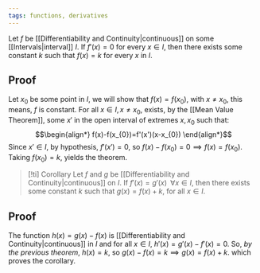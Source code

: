 ```yaml
---
tags: functions, derivatives
---
```

Let $f$ be [[Differentiability and Continuity|continuous]] on some [[Intervals|interval]] $I$. If $f'(x)=0$ for every $x \in I$, then there exists some constant $k$ such that $f(x)=k$ for every $x$ in $I$.
## Proof
Let $x_{0}$ be some point in $I$, we will show that $f(x) = f(x_{0})$, with $x \ne x_{0}$, this means, $f$ is constant. For all $x \in I, x \ne x_0$, exists, by the [[Mean Value Theorem]], some $x'$ in the open interval of extremes $x, x_{0}$ such that:
$$\begin{align*}
f(x)-f(x_{0})=f'(x')(x-x_{0})
\end{align*}$$
Since $x' \in I$, by hypothesis, $f'(x')=0$, so $f(x)-f(x_{0})=0 \implies f(x)=f(x_{0})$. Taking $f(x_{0})=k$, yields the theorem.

>[!ti] Corollary
>Let $f$ and $g$ be [[Differentiability and Continuity|continuous]] on $I$. If $f'(x)=g'(x) \;\; \forall x \in I$, then there exists some constant $k$ such that $g(x)=f(x)+k$, for all $x\in I$.
## Proof
The function $h(x) = g(x) - f(x)$ is [[Differentiability and Continuity|continuous]] in $I$ and for all $x \in I$, $h'(x) = g'(x)-f'(x) = 0$. So, *by the previous theorem*, $h(x)=k$, so $g(x)-f(x)=k \implies g(x) = f(x) + k$. which proves the corollary. 